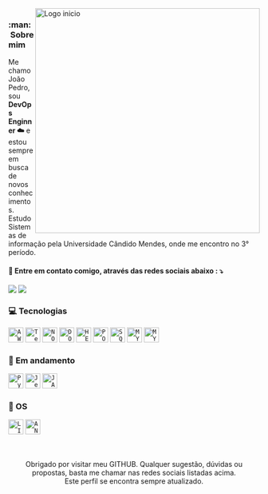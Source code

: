 <img src="http://clubedosgeeks.com.br/wp-content/uploads/2016/01/dormrm.gif" min-width="450px" max-width="450px" width="450px" align="right" alt="Logo inicio">    

<h3> :man: &nbsp;Sobre mim </h3>
Me chamo João Pedro, sou <strong>DevOps Enginner ☁️</strong> e estou sempre em busca de novos conhecimentos.<br>
Estudo Sistemas de informação pela Universidade Cândido Mendes, onde me encontro no 3° período.<br>
</p>

<p align="left">
  <h4>📱 Entre em contato comigo, através das redes sociais abaixo :   ⤵️ </h4>
  </p>

<p align="left">
  <a href="https://www.linkedin.com/in/joaopedro1337" alt="Linkedin">
  <img src="https://img.shields.io/badge/LinkedIn-0077B5?style=for-the-badge&logo=linkedin&logoColor=white" /></a>

  <a href="http://api.whatsapp.com/send?phone=5521972563907" alt="WhatsApp">
  <img src="https://img.shields.io/badge/WhatsApp-25D366?style=for-the-badge&logo=whatsapp&logoColor=white"/></a>
</p>

<h3>💻 Tecnologias</h3> 
  <code><img height="30" src="https://img.shields.io/badge/Amazon_AWS-FF9900?style=for-the-badge&logo=amazonaws&logoColor=white" alt="AWS"/></code>
  <code><img height="30" src="https://img.shields.io/badge/Terraform-7B42BC?style=for-the-badge&logo=terraform&logoColor=white" alt="Terraform"/></code>
  <code><img height="30" src="https://img.shields.io/badge/Node.js-43853D?style=for-the-badge&logo=node.js&logoColor=white" alt="NODEJS"/></code>
  <code><img height="30" src="https://camo.githubusercontent.com/63350538fde994bc287ccd4908809301e157980e6564bf78d2c5cec22c0a5914/68747470733a2f2f696d672e736869656c64732e696f2f62616467652f446f636b65722d3243413545303f7374796c653d666f722d7468652d6261646765266c6f676f3d646f636b6572266c6f676f436f6c6f723d7768697465" alt="DOCKER"/></code>
  <code><img height="30" src="https://camo.githubusercontent.com/3bcc8da5c94cefdf2d976837d1be601f4d44d36b58d9590e36debe834a6e34de/68747470733a2f2f696d672e736869656c64732e696f2f62616467652f4865726f6b752d3433303039383f7374796c653d666f722d7468652d6261646765266c6f676f3d6865726f6b75266c6f676f436f6c6f723d7768697465" alt="HEROKU"/></code>
  <code><img height="30" src="https://camo.githubusercontent.com/879423585ed087f3c973857c43ba7e7d84f52c993d2c937055726339fbf921d9/68747470733a2f2f696d672e736869656c64732e696f2f62616467652f506f73746d616e2d4646364333373f7374796c653d666f722d7468652d6261646765266c6f676f3d506f73746d616e266c6f676f436f6c6f723d7768697465" alt="POSTMAN"/></code>
  <code><img height="30" src="https://img.shields.io/badge/Microsoft_SQL_Server-CC2927?style=for-the-badge&logo=microsoft-sql-server&logoColor=white" alt="SQL SERVER"/></code>
  <code><img height="30" src="https://img.shields.io/badge/MySQL-00000F?style=for-the-badge&logo=mysql&logoColor=white" alt="MYSQL"/></code>  
  <code><img height="30" src="https://img.shields.io/badge/MongoDB-4EA94B?style=for-the-badge&logo=mongodb&logoColor=white" alt="MYSQL"/></code>  

<h3>📑 Em andamento</h3>
  <code><img height="30" src="https://img.shields.io/badge/Python-FFD43B?style=for-the-badge&logo=python&logoColor=blue" alt="Python"/></code>
  <code><img height="30" src="https://img.shields.io/badge/Jenkins-D33833?style=for-the-badge&logo=jenkins&logoColor=white" alt="Jenkins"/></code>
  <code><img height="30" src="https://img.shields.io/badge/JavaScript-F7DF1E?style=for-the-badge&logo=javascript&logoColor=black" alt="JAVASCRIPT"/></code>

<h3>💾 OS</h3>
<code><img height="30" src="https://img.shields.io/badge/Ubuntu-E95420?style=for-the-badge&logo=ubuntu&logoColor=white" alt="LINUX"/></code>
<code><img height="30" src="https://camo.githubusercontent.com/5b7886225855c2c5ac8bcc15effcb289c238c597680d61c24e5e7541af59ee10/68747470733a2f2f696d672e736869656c64732e696f2f62616467652f416e64726f69642d3344444338343f7374796c653d666f722d7468652d6261646765266c6f676f3d616e64726f6964266c6f676f436f6c6f723d7768697465" alt="ANDROID"/></code>
<p align="center">
<br>
<br>
  Obrigado por visitar meu GITHUB. Qualquer sugestão, dúvidas ou propostas, basta me chamar nas redes sociais listadas acima.<br>
  Este perfil se encontra sempre atualizado.
  <br>
</p>
